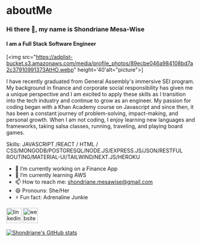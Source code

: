 # aboutMe

### Hi there 👋, my name is Shondriane Mesa-Wise
#### I am a Full Stack Software Engineer
[<img src="https://adplist-bucket.s3.amazonaws.com/media/profile_photos/89ecbe046a984108bd7a2c37910991373AtHO.webp" height='40'alt="picture">]

I have recently graduated from General Assembly's immersive SEI program. My background in finance and corporate social responsibility has given me a unique perspective and I am excited to apply these skills as I transition into the tech industry and continue to grow as an engineer. My passion for coding began with a Khan Academy course on Javascript and  since then, it has been a constant journey of problem-solving, impact-making, and personal growth. When I am not coding, I enjoy learning new languages and frameworks, taking salsa classes, running, traveling, and playing board games.

Skills: JAVASCRIPT /REACT / HTML / CSS/MONGODB/POSTGRESQL/NODE.JS/EXPRESS.JS/JSON/RESTFUL ROUTING/MATERIAL-UI/TAILWIND/NEXT.JS/HEROKU

- 🔭 I’m currently working on a Finance App 
- 🌱 I’m currently learning AWS 
- 📫 How to reach me: shondriane.mesawise@gmail.com 
- 😄 Pronouns: She/Her 
- ⚡ Fun fact: Adrenaline Junkie 


[<img src='https://cdn.jsdelivr.net/npm/simple-icons@3.0.1/icons/linkedin.svg' alt='linkedin' height='40'>](https://www.linkedin.com/in/https://www.linkedin.com/in/shondriane-mesa-wise/)  [<img src='https://cdn.jsdelivr.net/npm/simple-icons@3.0.1/icons/icloud.svg' alt='website' height='40'>](https://shondriane.herokuapp.com)  

  




[![Shondriane's GitHub stats](https://github-readme-stats.vercel.app/api?username=shondriane)](https://github.com/shondriane/github-readme-stats)

